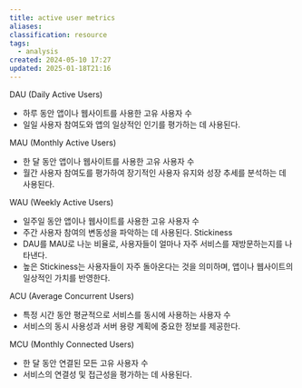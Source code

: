 ```yaml
---
title: active user metrics
aliases: 
classification: resource
tags:
  - analysis
created: 2024-05-10 17:27
updated: 2025-01-18T21:16
---
```

DAU (Daily Active Users)
- 하루 동안 앱이나 웹사이트를 사용한 고유 사용자 수
- 일일 사용자 참여도와 앱의 일상적인 인기를 평가하는 데 사용된다.

MAU (Monthly Active Users)
- 한 달 동안 앱이나 웹사이트를 사용한 고유 사용자 수
- 월간 사용자 참여도를 평가하여 장기적인 사용자 유지와 성장 추세를 분석하는 데 사용된다.

WAU (Weekly Active Users)
- 일주일 동안 앱이나 웹사이트를 사용한 고유 사용자 수
- 주간 사용자 참여의 변동성을 파악하는 데 사용된다.
Stickiness
- DAU를 MAU로 나눈 비율로, 사용자들이 얼마나 자주 서비스를 재방문하는지를 나타낸다.
- 높은 Stickiness는 사용자들이 자주 돌아온다는 것을 의미하며, 앱이나 웹사이트의 일상적인 가치를 반영한다.

ACU (Average Concurrent Users)
- 특정 시간 동안 평균적으로 서비스를 동시에 사용하는 사용자 수
- 서비스의 동시 사용성과 서버 용량 계획에 중요한 정보를 제공한다.

MCU (Monthly Connected Users)
- 한 달 동안 연결된 모든 고유 사용자 수
- 서비스의 연결성 및 접근성을 평가하는 데 사용된다.
